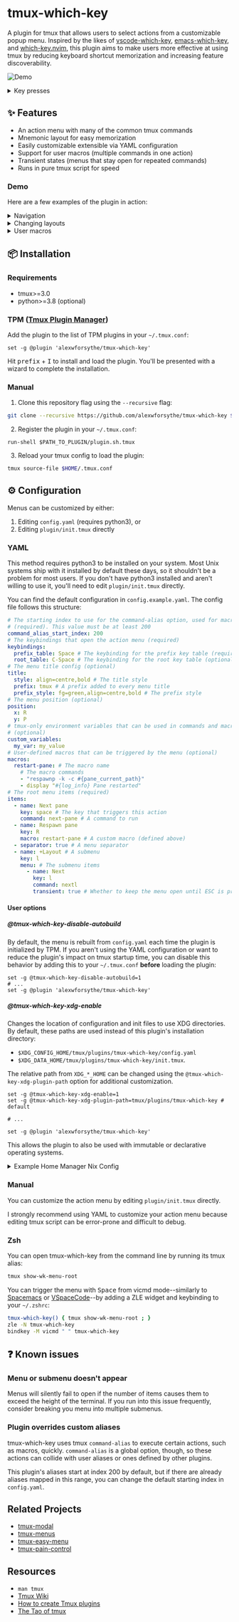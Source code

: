 # tmux-which-key

A plugin for tmux that allows users to select actions from a customizable popup
menu. Inspired by the likes of
[vscode-which-key](https://github.com/VSpaceCode/vscode-which-key),
[emacs-which-key](https://github.com/justbur/emacs-which-key), and
[which-key.nvim](https://github.com/folke/which-key.nvim), this plugin aims to
make users more effective at using tmux by reducing keyboard shortcut
memorization and increasing feature discoverability.

![Demo](https://vhs.charm.sh/vhs-7cpM1K8aaWiy7CTJ8Odide.gif)

<!-- markdownlint-disable MD033 -->
<details>
<summary>Key presses</summary>

| Key | Action           |
| --- | ---------------- |
| w   | Windows menu     |
| /   | Split horizontal |

| Key | Action     |
| --- | ---------- |
| p   | Panes menu |
| h   | Left pane  |

</details>
<!-- markdownlint-enable MD033 -->

## ✨ Features

- An action menu with many of the common tmux commands
- Mnemonic layout for easy memorization
- Easily customizable extensible via YAML configuration
- Support for user macros (multiple commands in one action)
- Transient states (menus that stay open for repeated commands)
- Runs in pure tmux script for speed

### Demo

Here are a few examples of the plugin in action:

<!-- markdownlint-disable MD033 -->
<details>
<summary>Navigation</summary>

![Navigation](https://vhs.charm.sh/vhs-5COoRwS1Qd83LpJkVGgRUq.gif)

<blockquote>
<details>
<summary>Key presses</summary>

| Key | Action           |
| --- | ---------------- |
| w   | Windows menu     |
| /   | Split horizontal |

| Key | Action        |
| --- | ------------- |
| w   | Windows menu  |
| c   | Create window |

| Key | Action          |
| --- | --------------- |
| w   | Windows menu    |
| p   | Previous window |

| Key | Action        |
| --- | ------------- |
| w   | Windows menu  |
| w   | Select window |
| 2   | Window 2      |

</details>
</blockquote>

</details>

<details>
<summary>Changing layouts</summary>

![Layouts](https://vhs.charm.sh/vhs-5AcYRFnaoxilrEOxZPNYGn.gif)

<blockquote>
<details>
<summary>Key presses</summary>

| Key | Action           |
| --- | ---------------- |
| w   | Windows menu     |
| /   | Split horizontal |

| Key | Action         |
| --- | -------------- |
| w   | Windows menu   |
| -   | Split vertical |

| Key         | Action       |
| ----------- | ------------ |
| w           | Windows menu |
| l           | Layouts menu |
| l (6 times) | Next layout  |

| Key | Action      |
| --- | ----------- |
| p   | Panes menu  |
| p   | Select pane |
| 0   | Pane 0      |

</details>
</blockquote>

</details>

<details>
<summary>User macros</summary>

![Macros](https://vhs.charm.sh/vhs-22Bo8WL6Dyntg6grCXJ5R8.gif)

<blockquote>
<details>
<summary>Key presses</summary>

| Key | Action         |
| --- | -------------- |
| C   | Client menu    |
| P   | Plugins menu   |
| u   | Update plugins |

| Key | Action      |
| --- | ----------- |
| C   | Client menu |
| r   | Reload      |

</details>
</blockquote>

</details>
<!-- markdownlint-enable MD033 -->

## 📦 Installation

### Requirements

- tmux>=3.0
- python>=3.8 (optional)

### TPM ([Tmux Plugin Manager](https://github.com/tmux-plugins/tpm/tree/master#installing-plugins))

Add the plugin to the list of TPM plugins in your `~/.tmux.conf`:

```tmux
set -g @plugin 'alexwforsythe/tmux-which-key'
```

Hit <kbd>prefix</kbd> + <kbd>I</kbd> to install and load the plugin. You'll be
presented with a wizard to complete the installation.

### Manual

1. Clone this repository flag using the `--recursive` flag:

```sh
git clone --recursive https://github.com/alexwforsythe/tmux-which-key $HOME/.tmux/plugins/
```

2. Register the plugin in your `~/.tmux.conf`:

```tmux
run-shell $PATH_TO_PLUGIN/plugin.sh.tmux
```

3. Reload your tmux config to load the plugin:

```sh
tmux source-file $HOME/.tmux.conf
```

## ⚙️ Configuration

Menus can be customized by either:

1. Editing `config.yaml` (requires python3), or
2. Editing `plugin/init.tmux` directly

### YAML

This method requires python3 to be installed on your system. Most Unix systems
ship with it installed by default these days, so it shouldn't be a problem for
most users. If you don't have python3 installed and aren't willing to use it,
you'll need to edit `plugin/init.tmux` directly.

You can find the default configuration in `config.example.yaml`. The config file
follows this structure:

```yaml
# The starting index to use for the command-alias option, used for macros
# (required). This value must be at least 200
command_alias_start_index: 200
# The keybindings that open the action menu (required)
keybindings:
  prefix_table: Space # The keybinding for the prefix key table (required)
  root_table: C-Space # The keybinding for the root key table (optional)
# The menu title config (optional)
title:
  style: align=centre,bold # The title style
  prefix: tmux # A prefix added to every menu title
  prefix_style: fg=green,align=centre,bold # The prefix style
# The menu position (optional)
position:
  x: R
  y: P
# tmux-only environment variables that can be used in commands and macros
# (optional)
custom_variables:
  my_var: my_value
# User-defined macros that can be triggered by the menu (optional)
macros:
  restart-pane: # The macro name
    # The macro commands
    - "respawnp -k -c #{pane_current_path}"
    - display "#{log_info} Pane restarted"
# The root menu items (required)
items:
  - name: Next pane
    key: space # The key that triggers this action
    command: next-pane # A command to run
  - name: Respawn pane
    key: R
    macro: restart-pane # A custom macro (defined above)
  - separator: true # A menu separator
  - name: +Layout # A submenu
    key: l
    menu: # The submenu items
      - name: Next
        key: l
        command: nextl
        transient: true # Whether to keep the menu open until ESC is pressed
```

#### User options

##### @tmux-which-key-disable-autobuild

By default, the menu is rebuilt from `config.yaml` each time the plugin is
initialized by TPM. If you aren't using the YAML configuration or want to reduce
the plugin's impact on tmux startup time, you can disable this behavior by
adding this to your `~/.tmux.conf` **before** loading the plugin:

```tmux
set -g @tmux-which-key-disable-autobuild=1
# ...
set -g @plugin 'alexwforsythe/tmux-which-key'
```

##### @tmux-which-key-xdg-enable

Changes the location of configuration and init files to use XDG directories.
By default, these paths are used instead of this plugin's installation
directory:

- `$XDG_CONFIG_HOME/tmux/plugins/tmux-which-key/config.yaml`
- `$XDG_DATA_HOME/tmux/plugins/tmux-which-key/init.tmux`.

The relative path from `XDG_*_HOME` can be changed using the
`@tmux-which-key-xdg-plugin-path` option for additional customization.

```tmux
set -g @tmux-which-key-xdg-enable=1
set -g @tmux-which-key-xdg-plugin-path=tmux/plugins/tmux-which-key # default

# ...

set -g @plugin 'alexwforsythe/tmux-which-key'
```

This allows the plugin to also be used with immutable or declarative operating
systems.

<!-- markdownlint-disable MD033 -->
<details>
<summary>Example Home Manager Nix Config</summary>

```nix
{
  lib,
  pkgs,
  ...
}: let
  tmux-which-key =
    pkgs.tmuxPlugins.mkTmuxPlugin
    {
      pluginName = "tmux-which-key";
      version = "2024-01-10";
      src = pkgs.fetchFromGitHub {
        owner = "alexwforsythe";
        repo = "tmux-which-key";
        rev = "<commit hash>";
        sha256 = lib.fakeSha256;
      };
      rtpFilePath = "plugin.sh.tmux";
    };
in {
  xdg.configFile = {
    "tmux/plugins/tmux-which-key/config.yaml".text = lib.generators.toYAML {} {
      command_alias_start_index = 200;
      # rest of config here
    };
  };
  programs.tmux.plugins = [
    {
      plugin = tmux-which-key;
      extraConfig = ''
        set -g @tmux-which-key-xdg-enable 1;
      '';
    }
  ];
}
```

</details>
<!-- markdownlint-enable MD033 -->

### Manual

You can customize the action menu by editing `plugin/init.tmux` directly.

I strongly recommend using YAML to customize your action menu because editing
tmux script can be error-prone and difficult to debug.

### Zsh

You can open tmux-which-key from the command line by running its tmux alias:

```sh
tmux show-wk-menu-root
```

You can trigger the menu with <kbd>Space</kbd> from vicmd mode--similarly to
[Spacemacs](https://github.com/syl20bnr/spacemacs) or
[VSpaceCode](https://github.com/VSpaceCode/VSpaceCode)--by adding a ZLE widget
and keybinding to your `~/.zshrc`:

```sh
tmux-which-key() { tmux show-wk-menu-root ; }
zle -N tmux-which-key
bindkey -M vicmd " " tmux-which-key
```

## ❓ Known issues

### Menu or submenu doesn't appear

Menus will silently fail to open if the number of items causes them to exceed
the height of the terminal. If you run into this issue frequently, consider
breaking you menu into multiple submenus.

### Plugin overrides custom aliases

tmux-which-key uses tmux `command-alias` to execute certain actions, such as
macros, quickly. `command-alias` is a global option, though, so these actions
can collide with user aliases or ones defined by other plugins.

This plugin's aliases start at index 200 by default, but if there are already
aliases mapped in this range, you can change the default starting index in
`config.yaml`.

## Related Projects

- [tmux-modal](https://github.com/whame/tmux-modal)
- [tmux-menus](https://github.com/jaclu/tmux-menus)
- [tmux-easy-menu](https://github.com/ja-sonyun/tmux-easy-menu)
- [tmux-pain-control](https://github.com/tmux-plugins/tmux-pain-control)

## Resources

- `man tmux`
- [Tmux Wiki](https://github.com/tmux/tmux/wiki)
- [How to create Tmux plugins](https://github.com/tmux-plugins/tpm/blob/master/docs/how_to_create_plugin.md)
- [The Tao of tmux](https://leanpub.com/the-tao-of-tmux/read)
